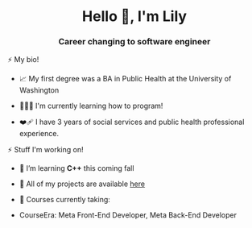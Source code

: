 <h1 align="center">Hello 👋, I'm Lily </h1>
<h3 align="center">Career changing to software engineer</h3>

⚡ My bio!

- 📈 My first degree was a BA in Public Health at the University of Washington

- 👩🏻‍💻 I'm currently learning how to program!

- ❤️‍🩹 I have 3 years of social services and public health professional experience.


⚡ Stuff I'm working on!

- 🌱 I’m learning **C++** this coming fall 

- 📝 All of my projects are available [here](https://github.com/lilyiscoding?tab=repositories)

- 📖 Courses currently taking: 

- CourseEra: Meta Front-End Developer, Meta Back-End Developer

